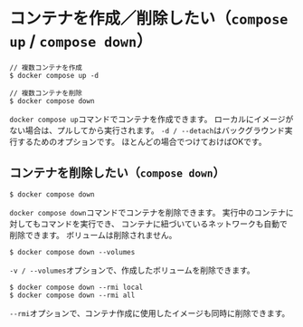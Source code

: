 # コンテナを作成／削除したい（`compose up` / `compose down`）

```console
// 複数コンテナを作成
$ docker compose up -d

// 複数コンテナを削除
$ docker compose down
```

`docker compose up`コマンドでコンテナを作成できます。
ローカルにイメージがない場合は、プルしてから実行されます。
`-d / --detach`はバックグラウンド実行するためのオプションです。
ほとんどの場合でつけておけばOKです。

## コンテナを削除したい（`compose down`）

```console
$ docker compose down
```

`docker compose down`コマンドでコンテナを削除できます。
実行中のコンテナに対してもコマンドを実行でき、
コンテナに紐づいているネットワークも自動で削除できます。
ボリュームは削除されません。

```console
$ docker compose down --volumes
```

`-v / --volumes`オプションで、作成したボリュームを削除できます。

```console
$ docker compose down --rmi local
$ docker compose down --rmi all
```

`--rmi`オプションで、コンテナ作成に使用したイメージも同時に削除できます。
